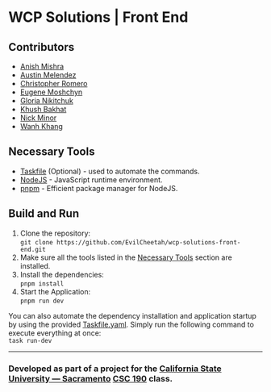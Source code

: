 # WCP Solutions | Front End 
## Contributors
- [Anish Mishra](https://github.com/VocalVisage)
- [Austin Melendez](https://github.com/austin-mel)
- [Christopher Romero](https://github.com/cromero3)
- [Eugene Moshchyn](https://github.com/EvilCheetah)
- [Gloria Nikitchuk](https://github.com/glorikaan)
- [Khush Bakhat](https://github.com/JhengaOnRoll)
- [Nick Minor](https://github.com/MidnightLycanr0c)
- [Wanh Khang](https://github.com/WanhKhang)

## Necessary Tools
- [Taskfile](https://taskfile.dev/installation/) (Optional) - used to automate the commands.
- [NodeJS](https://nodejs.org/en) - JavaScript runtime environment.
- [pnpm](https://pnpm.io/installation) - Efficient package manager for NodeJS.

## Build and Run
1. Clone the repository:  
`git clone https://github.com/EvilCheetah/wcp-solutions-front-end.git`
2. Make sure all the tools listed in the [Necessary Tools](#necessary-tools) section are installed.
3. Install the dependencies:  
`pnpm install`
4. Start the Application:  
`pnpm run dev`

You can also automate the dependency installation and application startup by using the provided [Taskfile.yaml](./Taskfile.yaml). Simply run the following command to execute everything at once:  
`task run-dev`


***
### Developed as part of a project for the [California State University — Sacramento](https://www.csus.edu/) [CSC 190](https://catalog.csus.edu/ribbit/index.cgi?page=getcourse.rjs&code=CSC%20190) class.